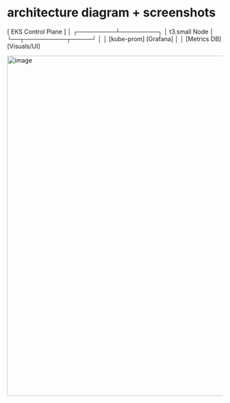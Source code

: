 # architecture diagram + screenshots
  [ EKS Control Plane ]
           │
 ┌─────────┴─────────┐
 │   t3.small Node   │
 └──┬──────────┬─────┘
    │          │
[kube-prom] [Grafana]
    │          │
[Metrics DB] [Visuals/UI]


<img width="1070" height="794" alt="image" src="https://github.com/user-attachments/assets/d8b06f91-8dcc-4a14-8929-7b21b1d21d4e" />
